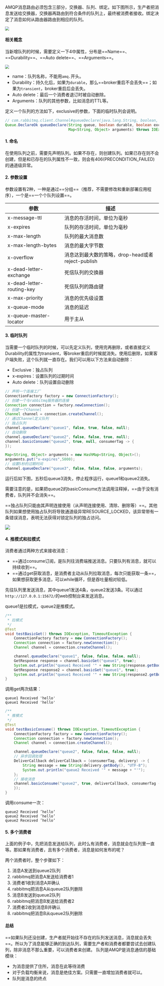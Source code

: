 AMQP消息路由必须包含三部分，交换器、队列、绑定。如下图所示，生产者把消息发送给交换器，交换器再路由到符合条件的队列上，最终被消费者接收。绑定决定了消息如何从路由器路由到相应的队列。

<img src="https://tva1.sinaimg.cn/large/008eGmZEgy1goc9sgt6mej30br0el0ss.jpg" style="zoom:80%">

#### 相关概念

当新增队列的时候，需要定义一下4中属性，分布是==Name==、==Durability==、==Auto delete==、==Arguments==。

<img src="https://tva1.sinaimg.cn/large/008eGmZEgy1gocae26cxjj319o0gkgm3.jpg" style="zoom:80%">

- name：队列名称，不能用`amq.`开头。
- Durability：持久化后，如果为`durable`，那么==broker重启不会丢失==；如果为`transient`，broker重启后会丢失。
- Auto delete：最后一个消费者退订时被自动删除。
- Arguments：队列的其他参数，比如消息的TTL等。

定义一个队列的方法如下，exclusive的参数，下面的临时队列会说明。

```java
// com.rabbitmq.client.Channel#queueDeclare(java.lang.String, boolean, boolean, boolean, java.util.Map<java.lang.String,java.lang.Object>)
Queue.DeclareOk queueDeclare(String queue, boolean durable, boolean exclusive, boolean autoDelete,
                             Map<String, Object> arguments) throws IOException;
```

#### 1. 命名

在使用队列之前，需要先声明队列。如果不存在，则创建队列。如果已存在则不会创建，但是和已存在的队列属性不一致，则会有406(PRECONDITION_FAILED)的通道级异常。

#### 2. 参数设置

参数设置有2种，一种是通过==分组==（推荐，不需要修改和重新部署应用程序），一个是==一个个队列设置==。

| 参数                      | 描述                                              |
| ------------------------- | ------------------------------------------------- |
| x-message-ttl             | 消息的存活时间，单位为毫秒                        |
| x-expires                 | 队列的存活时间，单位为毫秒                        |
| x-max-length              | 队列的最大消息数                                  |
| x-max-length-bytes        | 消息的最大字节数                                  |
| x-overflow                | 消息达到最大数的策略，drop-head或者reject-publish |
| x-dead-letter-exchange    | 死信队列的交换器                                  |
| x-dead-letter-routing-key | 死信队列的路由键                                  |
| x-max-priority            | 消息的优先级设置                                  |
| x-queue-mode              | 消息的延迟                                        |
| x-queue-master-locator    | 用于主从                                          |

#### 3. 临时队列

当需要一个临时队列的时候，可以先定义队列，使用完再删除，或者直接定义Durability的属性为transient，等broker重启的时候就消失。使用后删除，如果客户端失败，这个队列就一直存在。我们可以用以下方法来自动删除：

- Exclusive：独占队列
- x-expires：设置队列的过期时间
- Auto delete：队列设置自动删除

```java
// 声明一个连接工厂
ConnectionFactory factory = new ConnectionFactory();
// 创建一个与rabbitmq服务器的连接
Connection connection = factory.newConnection();
// 创建一个Channel
Channel channel = connection.createChannel();
// 通过Channel定义队列
// 独占队列
channel.queueDeclare("queue1", false, true, false, null);
// 自动删除
channel.queueDeclare("queue2", false, false, true, null);
channel.basicConsume("queue2", true, null, consumerTag -> {
});

Map<String, Object> arguments = new HashMap<String, Object>();
arguments.put("x-expires",5000);
// 设置5秒的过期时间
channel.queueDeclare("queue3", false, false, false, arguments);
```

运行后如下图，五秒后queue3消失，停止程序运行，queue1和queue2消失。

需要注意的是，如果把queue2的basicConsume方法调用注释掉，==由于没有消费者，队列并不会消失==。

==独占队列只能由其声明连接使用（从声明连接使用、清除、删除等）==。其他队列如果想使用独占队列将导致通道级异常RESOURCE_LOCKED，该异常带有一条错误消息，表明无法获得对锁定队列的独占访问。

<img src="https://tva1.sinaimg.cn/large/008eGmZEgy1gocgg4bevvj30js03p74d.jpg" style="zoom:100%">

#### 4. 推模式和拉模式

消费者通过两种方式来接收消息：

- ==通过consume订阅，是队列往消费端推送消息。只要队列有消息，就可以持续收到==。
- ==通过get获取消息，是消费者主动从队列拉取消息，每次只能获取一条==，如果想获取更多消息，可以while循环，但是吞吐量相对较低。

先往队列里发送消息，其中queue1发送4条，queue2发送3条。可以通过`http://127.0.0.1:15672/`的web控制台来发送消息。

queue1是拉模式，queue2是推模式。

```java
/**
 * 拉模式
 */
@Test
void testBasicGet() throws IOException, TimeoutException {
    ConnectionFactory factory = new ConnectionFactory();
    Connection connection = factory.newConnection();
    Channel channel = connection.createChannel();

    channel.queueDeclare("queue1", false, false, false, null);
    GetResponse response = channel.basicGet("queue1", true);
    System.out.println("queue1 Received '" + new String(response.getBody()) + "'");
    GetResponse response2 = channel.basicGet("queue1", true);
    System.out.println("queue1 Received '" + new String(response2.getBody()) + "'");
}
```

调用get两次结果：

```
queue1 Received 'hello'
queue1 Received 'hello'
```

```java
/**
 * 推模式
 */
@Test
void testBasicConsume() throws IOException, TimeoutException {
    ConnectionFactory factory = new ConnectionFactory();
    Connection connection = factory.newConnection();
    Channel channel = connection.createChannel();

    channel.queueDeclare("queue2", false, false, false, null);
    // 异步回调处理
    DeliverCallback deliverCallback = (consumerTag, delivery) -> {
        String message = new String(delivery.getBody(), "UTF-8");
        System.out.println("queue2 Received '" + message + "'");
    };
    // 接收消息
    channel.basicConsume("queue2", true, deliverCallback, consumerTag -> {
    });
}
```

调用consume一次：

```
queue2 Received ’hello‘
queue2 Received ’hello‘
queue2 Received ’hello‘
```

#### 5. 多个消费者

上面的例子中，先把消息发送给队列，此时么有消费者，消息就会在队列里一直等。那如果有消费者，且有多个消费者，消息是如何发布的呢？

两个消费者时，整个步骤如下：

1. 消息A发送到queue2队列
2. rabbitmq把消息A发送给消费者1
3. 消费者1收到消息A并确认
4. rabbitmq把消息A从queue2队列删除
5. 消息B发送到queue2队列
6. rabbitmq把消息B发送给消费者2
7. 消费者2收到消息B并确认
8. rabbitmq把消息B从queue2队列删除

#### 总结

==如果队列还没创建，生产者就开始往不存在的队列发送消息，消息就会丢失==。所以为了消息能够正确的到达队列，需要生产者和消费者都要尝试去创建队列，除非消息不那么重要，可以消费者来创建。
队列是AMQP是消息通信的基础模块：

- 为消息提供了住所，消息在此等待消费
- 对于负载均衡来说，消息是绝佳方案。只需要一直增加消费者就可以。
- 队列是消息的终点

